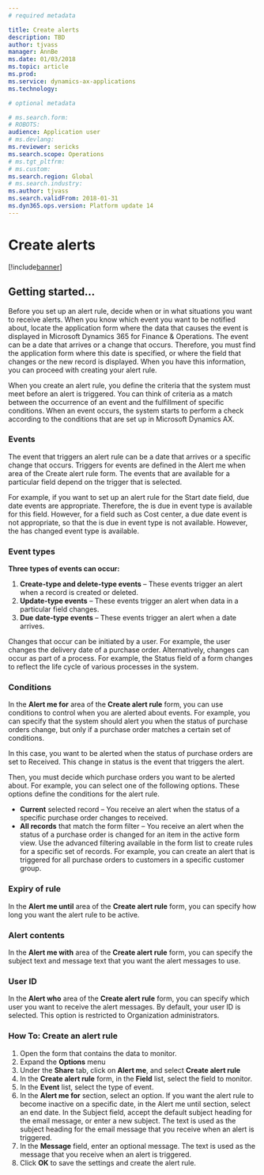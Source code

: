 ```yaml
---
# required metadata

title: Create alerts
description: TBD
author: tjvass
manager: AnnBe
ms.date: 01/03/2018
ms.topic: article
ms.prod: 
ms.service: dynamics-ax-applications
ms.technology: 

# optional metadata

# ms.search.form:
# ROBOTS:
audience: Application user
# ms.devlang: 
ms.reviewer: sericks
ms.search.scope: Operations
# ms.tgt_pltfrm: 
# ms.custom:
ms.search.region: Global
# ms.search.industry:
ms.author: tjvass
ms.search.validFrom: 2018-01-31 
ms.dyn365.ops.version: Platform update 14
---
```


# Create alerts

[!include[banner](../includes/banner.md)]

## Getting started…
Before you set up an alert rule, decide when or in what situations you want to receive alerts. When you know which event you want to be notified about, locate the application form where the data that causes the event is displayed in Microsoft Dynamics 365 for Finance & Operations. The event can be a date that arrives or a change that occurs. Therefore, you must find the application form where this date is specified, or where the field that changes or the new record is displayed. When you have this information, you can proceed with creating your alert rule.

When you create an alert rule, you define the criteria that the system must meet before an alert is triggered. You can think of criteria as a match between the occurrence of an event and the fulfillment of specific conditions. When an event occurs, the system starts to perform a check according to the conditions that are set up in Microsoft Dynamics AX. 

### Events
The event that triggers an alert rule can be a date that arrives or a specific change that occurs. Triggers for events are defined in the Alert me when area of the Create alert rule form. The events that are available for a particular field depend on the trigger that is selected. 

For example, if you want to set up an alert rule for the Start date field, due date events are appropriate. Therefore, the is due in event type is available for this field. However, for a field such as Cost center, a due date event is not appropriate, so that the is due in event type is not available. However, the has changed event type is available. 

### Event types
**Three types of events can occur:** 
  1. **Create-type and delete-type events** – These events trigger an alert when a record is created or deleted. 
  2. **Update-type events** – These events trigger an alert when data in a particular field changes. 
  3. **Due date-type events** – These events trigger an alert when a date arrives. 
	
Changes that occur can be initiated by a user. For example, the user changes the delivery date of a purchase order. Alternatively, changes can occur as part of a process. For example, the Status field of a form changes to reflect the life cycle of various processes in the system. 

### Conditions
In the **Alert me for** area of the **Create alert rule** form, you can use conditions to control when you are alerted about events. For example, you can specify that the system should alert you when the status of purchase orders change, but only if a purchase order matches a certain set of conditions. 

In this case, you want to be alerted when the status of purchase orders are set to Received. This change in status is the event that triggers the alert. 

Then, you must decide which purchase orders you want to be alerted about. For example, you can select one of the following options. These options define the conditions for the alert rule.<br> 
  -  **Current** selected record – You receive an alert when the status of a specific purchase order changes to received. <br>
  -  **All records** that match the form filter – You receive an alert when the status of a purchase order is changed for an item in the active form view.  Use the advanced filtering available in the form list to create rules for a specific set of records. For example, you can create an alert that is triggered for all purchase orders to customers in a specific customer group.
	
### Expiry of rule
In the **Alert me until** area of the **Create alert rule** form, you can specify how long you want the alert rule to be active. 

### Alert contents
In the **Alert me with** area of the **Create alert rule** form, you can specify the subject text and message text that you want the alert messages to use. 

### User ID
In the **Alert who** area of the **Create alert rule** form, you can specify which user you want to receive the alert messages. By default, your user ID is selected. This option is restricted to Organization administrators.

### How To: Create an alert rule
  1. Open the form that contains the data to monitor. 
  2. Expand the **Options** menu
  3. Under the **Share** tab, click on **Alert me**, and select **Create alert rule**
  4. In the **Create alert rule** form, in the **Field** list, select the field to monitor. 
  5. In the **Event** list, select the type of event. 
  6. In the **Alert me for** section, select an option. 
If you want the alert rule to become inactive on a specific date, in the Alert me until section, select an end date. 
In the Subject field, accept the default subject heading for the email message, or enter a new subject. The text is used as the subject heading for the email message that you receive when an alert is triggered. 
  7. In the **Message** field, enter an optional message. The text is used as the message that you receive when an alert is triggered. 
  8. Click **OK** to save the settings and create the alert rule. 
